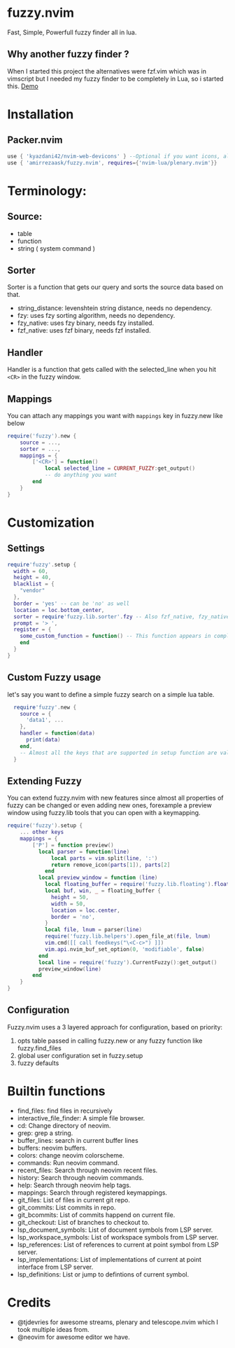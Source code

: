 # fuzzy.nvim
Fast, Simple, Powerfull fuzzy finder all in lua.

## Why another fuzzy finder ?
When I started this project the alternatives were fzf.vim which was in vimscript but I needed my fuzzy finder to be completely in Lua, so i started this.
[Demo](https://www.youtube.com/watch?v=YCUSN59FBSY)

# Installation
## Packer.nvim
```lua
use { 'kyazdani42/nvim-web-devicons' } --Optional if you want icons, also you need to have a patched font, look at nvim-web-devicons README for information.
use { 'amirrezaask/fuzzy.nvim', requires={'nvim-lua/plenary.nvim'}}
```

# Terminology:
## Source:
- table
- function
- string ( system command )

## Sorter
Sorter is a function that gets our query and sorts the source data based on that.
- string_distance: levenshtein string distance, needs no dependency.
- fzy: uses fzy sorting algorithm, needs no dependency.
- fzy_native: uses fzy binary, needs fzy installed.
- fzf_native: uses fzf binary, needs fzf installed.

## Handler
Handler is a function that gets called with the selected_line when you hit `<CR>` in the fuzzy window.

## Mappings
You can attach any mappings you want with `mappings` key in fuzzy.new like below
```lua
require('fuzzy').new {
    source = ...,
    sorter = ...,
    mappings = {
        ['<CR>'] = function()
            local selected_line = CURRENT_FUZZY:get_output()
            -- do anything you want
        end
    }
}

```
# Customization
## Settings
```lua
require'fuzzy'.setup {
  width = 60,
  height = 40,
  blacklist = {
    "vendor"
  },
  border = 'yes' -- can be 'no' as well
  location = loc.bottom_center,
  sorter = require'fuzzy.lib.sorter'.fzy -- Also fzf_native, fzy_native, string_distance are supported
  prompt = '> ',
  register = {
    some_custom_function = function() -- This function appears in complete menu when using :Fuzzy command.
    end
  }
}
```
## Custom Fuzzy usage
let's say you want to define a simple fuzzy search on a simple lua table.
```lua
  require'fuzzy'.new {
    source = {
      'data1', ...
    },
    handler = function(data)
      print(data)
    end,
    -- Almost all the keys that are supported in setup function are valid here and will override the default one set by user.
  }

```

## Extending Fuzzy
You can extend fuzzy.nvim with new features since almost all properties of fuzzy can be changed or even adding new ones,
forexample a preview window using fuzzy.lib tools that you can open with a keymapping.

```lua
require('fuzzy').setup {
    ... other keys
    mappings = {
        ['P'] = function preview()
          local parser = function(line)
              local parts = vim.split(line, ':')
              return remove_icon(parts[1]), parts[2]
            end
          local preview_window = function (line)
            local floating_buffer = require('fuzzy.lib.floating').floating_buffer
            local buf, win, _ = floating_buffer {
              height = 50,
              width = 50,
              location = loc.center,
              border = 'no',
            }
            local file, lnum = parser(line)
            require('fuzzy.lib.helpers').open_file_at(file, lnum)
            vim.cmd([[ call feedkeys("\<C-c>") ]])
            vim.api.nvim_buf_set_option(0, 'modifiable', false)
          end
          local line = require('fuzzy').CurrentFuzzy():get_output()
          preview_window(line)
        end
    }
}

```
## Configuration
Fuzzy.nvim uses a 3 layered approach for configuration, based on priority:
1. opts table passed in calling fuzzy.new or any fuzzy function like fuzzy.find_files
2. global user configuration set in fuzzy.setup
3. fuzzy defaults

# Builtin functions
- find_files: find files in recursively
- interactive_file_finder: A simple file browser.
- cd: Change directory of neovim.
- grep: grep a string.
- buffer_lines: search in current buffer lines
- buffers: neovim buffers.
- colors: change neovim colorscheme.
- commands: Run neovim command.
- recent_files: Search through neovim recent files.
- history: Search through neovim commands.
- help: Search through neovim help tags.
- mappings: Search through registered keymappings.
- git_files: List of files in current git repo.
- git_commits: List commits in repo.
- git_bcommits: List of commits happend on current file.
- git_checkout: List of branches to checkout to.
- lsp_document_symbols: List of document symbols from LSP server.
- lsp_workspace_symbols: List of workspace symbols from LSP server.
- lsp_references: List of references to current at point symbol from LSP server.
- lsp_implementations: List of implementations of current at point interface from LSP server.
- lsp_definitions: List or jump to defintions of current symbol.

# Credits
- @tjdevries for awesome streams, plenary and telescope.nvim which I took multiple ideas from.
- @neovim for awesome editor we have.
